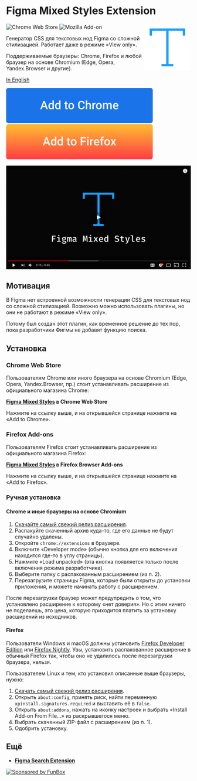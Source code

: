 # Figma Mixed Styles Extension

<img align="right"
     alt="Лого проекта: цветная иконка компонента"
     src="icon.svg"
     width="128"
     height="128">

![Chrome Web Store](https://img.shields.io/chrome-web-store/v/fadeacofglmdopmolpaoaacijjfifcpe?label=Chrome%20Web%20Store) 
![Mozilla Add-on](https://img.shields.io/amo/v/figma-mixed-styles?label=Mozilla%20Add-ons)

Генератор CSS для текстовых нод Figma со сложной стилизацией. Работает даже в режиме «View only».

Поддерживаемые браузеры: Chrome, Firefox и любой браузер на основе Chromium (Edge, Opera, Yandex.Browser и другие).

[In English](./README.md)

[![Figma Mixed Styles в Chrome Web Store](./add-to-chrome.svg)](https://chrome.google.com/webstore/detail/figma-mixed-styles/fadeacofglmdopmolpaoaacijjfifcpe)
[![Figma Mixed Styles в Mozilla Add-ons](./add-to-firefox.svg)](https://addons.mozilla.org/en-US/firefox/addon/figma-mixed-styles/)

[![Демо видео на Ютубе](./youtube-demo.png)](https://youtu.be/mDQfaYA5ltA)

## Мотивация

В Figma нет встроенной возможности генерации CSS для текстовых нод со сложной стилизацией. Возможно можно использовать 
плагины, но они не работают в режиме «View only». 

Потому был создан этот плагин, как временное решение до тех пор, пока разработчики Фигмы не добавят функцию поиска.

## Установка

### Chrome Web Store

Пользователям Chrome или иного браузера на основе Chromium (Edge, Opera, Yandex.Browser, пр.) стоит устанавливать 
расширение из официального магазина Chrome:

**[Figma Mixed Styles](https://chrome.google.com/webstore/detail/figma-mixed-styles/fadeacofglmdopmolpaoaacijjfifcpe) в Chrome Web Store**

Нажмите на ссылку выше, и на открывшейся странице нажмите на «Add to Chrome».

### Firefox Add-ons

Пользователям Firefox стоит устанавливать расширение из официального магазина Firefox:

**[Figma Mixed Styles](https://addons.mozilla.org/en-US/firefox/addon/figma-mixed-styles/) в Firefox Browser Add-ons**

Нажмите на ссылку выше, и на открывшейся странице нажмите на «Add to Firefox».

### Ручная установка

#### Chrome и иные браузеры на основе Chromium

1. [Скачайте самый свежий релиз расширения](https://github.com/igoradamenko/figma-mixed-styles-extension/releases).
2. Распакуйте скаченный архив куда-то, где его данные не будут случайно удалены.
3. Откройте `chrome://extensions` в браузере.
4. Включите «Developer mode» (обычно кнопка для его включения находится где-то в углу страницы).
5. Нажмите «Load unpacked» (эта кнопка появляется только после включения режима разработчика).
6. Выберите папку с распакованным расширением (из п. 2).
7. Перезагрузите страницы Figma, которые были открыты до установки приложения, и можете начинать работу с расширением.

После перезагрузки браузер может предупредить о том, что установлено расширение к которому «нет доверия».
Но с этим ничего не поделаешь, это цена, которую приходится платить за установку расширений из исходников. 

#### Firefox

Пользователи Windows и macOS должны установить [Firefox Developer Edition](https://www.mozilla.org/ru/firefox/developer/)
или [Firefox Nightly](https://www.mozilla.org/ru/firefox/channel/desktop/#nightly). Увы, установить распакованное
расширение в обычный Firefox так, чтобы оно не удалилось после перезагрузки браузера, нельзя.

Пользователем Linux и тем, кто установил описанные выше браузеры, нужно:

1. [Скачать самый свежий релиз расширения](https://github.com/igoradamenko/figma-mixed-styles-extension/releases).
2. Открыть `about:config`, принять риск, найти переменную `xpinstall.signatures.required` и выставить её в `false`.
3. Открыть `about:addons`, нажать на иконку настроек и выбрать «Install Add-on From File...» из раскрывшегося меню.
4. Выбрать скаченный ZIP-файл с расширением (из п. 1).
5. Одобрить установку.

## Ещё

- **[Figma Search Extension](https://github.com/igoradamenko/figma-search-extension)**


[![Sponsored by FunBox](https://funbox.ru/badges/sponsored_by_funbox_centered.svg)](https://funbox.ru)
